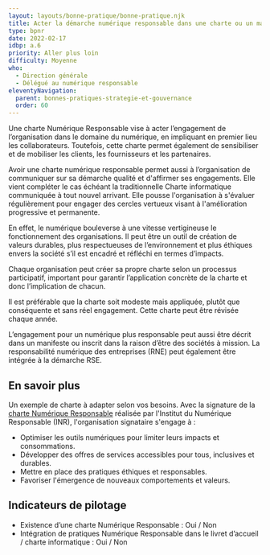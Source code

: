 ```yaml
---
layout: layouts/bonne-pratique/bonne-pratique.njk
title: Acter la démarche numérique responsable dans une charte ou un manifeste
type: bpnr
date: 2022-02-17
idbp: a.6
priority: Aller plus loin
difficulty: Moyenne 
who:
  - Direction générale
  - Délégué au numérique responsable
eleventyNavigation:
  parent: bonnes-pratiques-strategie-et-gouvernance
  order: 60
---
```


Une charte Numérique Responsable vise à acter l’engagement de l’organisation dans le domaine du numérique, en impliquant en premier lieu les collaborateurs. Toutefois, cette charte permet également de sensibiliser et de mobiliser les clients, les fournisseurs et les partenaires.

Avoir une charte numérique responsable permet aussi à l’organisation de communiquer sur sa démarche qualité et d'affirmer ses engagements. Elle vient compléter le cas échéant la traditionnelle Charte informatique communiquée à tout nouvel arrivant. Elle pousse l'organisation à s'évaluer régulièrement pour engager des cercles vertueux visant à l'amélioration progressive et permanente.

En effet, le numérique bouleverse à une vitesse vertigineuse le fonctionnement des organisations. Il peut être un outil de création de valeurs durables, plus respectueuses de l’environnement et plus éthiques envers la société s’il est encadré et réfléchi en termes d’impacts.

Chaque organisation peut créer sa propre charte selon un processus participatif, important pour garantir l’application concrète de la charte et donc l’implication de chacun. 

Il est préférable que la charte soit modeste mais appliquée, plutôt que conséquente et sans réel engagement. Cette charte peut être révisée chaque année.

L’engagement pour un numérique plus responsable peut aussi être décrit dans un manifeste ou inscrit dans la raison d’être des sociétés à mission. La responsabilité numérique des entreprises (RNE) peut également être intégrée à la démarche RSE.

## En savoir plus

Un exemple de charte à adapter selon vos besoins. Avec la signature de la [charte Numérique Responsable](https://institutnr.org/charte-numerique-responsable) réalisée par l'Institut du Numérique Responsable (INR), l'organisation signataire s'engage à : 

* Optimiser les outils numériques pour limiter leurs impacts et consommations.
* Développer des offres de services accessibles pour tous, inclusives et durables.
* Mettre en place des pratiques éthiques et responsables.
* Favoriser l'émergence de nouveaux comportements et valeurs.

## Indicateurs de pilotage
* Existence d’une charte Numérique Responsable : Oui / Non
* Intégration de pratiques Numérique Responsable dans le livret d’accueil / charte informatique : Oui / Non
